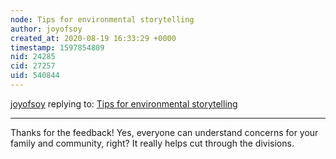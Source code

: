 ```yaml
---
node: Tips for environmental storytelling
author: joyofsoy
created_at: 2020-08-19 16:33:29 +0000
timestamp: 1597854809
nid: 24285
cid: 27257
uid: 540844
---
```




[joyofsoy](../profile/joyofsoy) replying to: [Tips for environmental storytelling](../notes/joyofsoy/08-07-2020/tips-for-environmental-storytelling)

----
Thanks for the feedback! Yes, everyone can understand concerns for your family and community, right? It really helps cut through the divisions.
